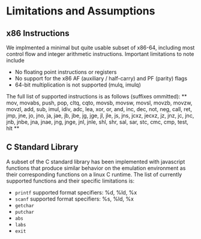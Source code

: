 # Limitations and Assumptions

## x86 Instructions
We implmented a minimal but quite usable subset of x86-64, including most control flow and integer arithmetic instructions.  Important limitations to note include
* No floating point instructions or registers
* No support for the x86 AF (auxiliary / half-carry) and PF (parity) flags
* 64-bit multiplication is not supported (mulq, imulq)

The full list of supported instructions is as follows (suffixes ommitted):
** mov, movabs, push, pop, cltq, cqto, movsb, movsw, movsl, movzb, movzw, movzl, add, sub, imul, idiv, adc, lea, xor, or, and, inc, dec, not, neg, call, ret, jmp, jne, jo, jno, ja, jae, jb, jbe, jg, jge, jl, jle, js, jns, jcxz, jecxz, jz, jnz, jc, jnc, jnb, jnbe, jna, jnae, jng, jnge, jnl, jnle, shl, shr, sal, sar, stc, cmc, cmp, test, hlt **

## C Standard Library
A subset of the C standard library has been implemented with javascript functions that produce similar behavior on the emulation environment as their corresponding functions on a linux C runtime.  The list of currently supported functions and their specific limitations is:
- `printf` supported format specifiers: %d, %ld, %x
- `scanf` supported format specifiers: %s, %ld, %x
- `getchar`
- `putchar`
- `abs`
- `labs`
- `exit`